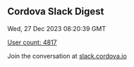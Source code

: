 ## Cordova Slack Digest
Wed, 27 Dec 2023 08:20:39 GMT

[User count: 4817](https://cordova.slack.com/)


Join the conversation at [slack.cordova.io](http://slack.cordova.io/)
